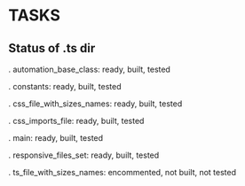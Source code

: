 # TASKS

## Status of .ts dir

. automation_base_class:      ready, built, tested

. constants:                  ready, built, tested

. css_file_with_sizes_names:  ready, built, tested

. css_imports_file:           ready, built, tested

. main:                       ready, built, tested

. responsive_files_set:       ready, built, tested

. ts_file_with_sizes_names:   encommented, not built, not tested







